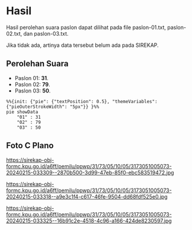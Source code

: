 # Hasil

Hasil perolehan suara paslon dapat dilihat pada file paslon-01.txt, paslon-02.txt, dan paslon-03.txt.

Jika tidak ada, artinya data tersebut belum ada pada SIREKAP.

## Perolehan Suara

 * Paslon 01: **31**.
 * Paslon 02: **79**.
 * Paslon 03: **50**.

```mermaid
%%{init: {"pie": {"textPosition": 0.5}, "themeVariables": {"pieOuterStrokeWidth": "5px"}} }%%
pie showData
    "01" : 31
    "02" : 79
    "03" : 50
```
## Foto C Plano

https://sirekap-obj-formc.kpu.go.id/a6ff/pemilu/ppwp/31/73/05/10/05/3173051005073-20240215-033309--2870b500-3d99-47eb-85f0-ebc583519472.jpg

https://sirekap-obj-formc.kpu.go.id/a6ff/pemilu/ppwp/31/73/05/10/05/3173051005073-20240215-033318--a9e3c1f4-c617-46fe-9504-dd68fdf525e0.jpg

https://sirekap-obj-formc.kpu.go.id/a6ff/pemilu/ppwp/31/73/05/10/05/3173051005073-20240215-033325--16b91c2e-4518-4c96-a166-424de8230597.jpg
